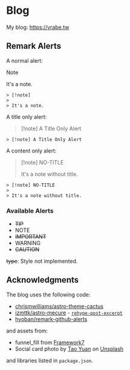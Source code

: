 # Blog

My blog: <https://vrabe.tw>

## Remark Alerts

A normal alert:

> [!note]
>
> It's a note.

```
> [!note]
>
> It's a note.
```

A title only alert:

> [!note] A Title Only Alert

```
> [!note] A Title Only Alert
```

A content only alert:

> [!note] NO-TITLE
>
> It's a note without title.

```
> [!note] NO-TITLE
>
> It's a note without title.
```

### Available Alerts

- ~~TIP~~
- NOTE
- ~~IMPORTANT~~
- WARNING
- ~~CAUTION~~

~~type~~: Style not implemented.

## Acknowledgments

The blog uses the following code:

- [chrismwilliams/astro-theme-cactus](https://github.com/chrismwilliams/astro-theme-cactus)
- [izmttk/astro-mecure](https://github.com/izmttk/astro-mecure) - [`rehype-post-excerpt`](https://github.com/izmttk/astro-mecure/blob/main/plugins/rehype/rehype-post-excerpt.ts)
- [hyoban/remark-github-alerts](https://github.com/hyoban/remark-github-alerts)

and assets from:

- funnel_fill from [Framework7](https://framework7.io/icons/)
- Social card photo by [Tao Yuan](https://unsplash.com/@peek_a_boo_who) on [Unsplash](https://unsplash.com/photos/a-computer-monitor-and-keyboard-Ecr9tGTuBio)

and libraries listed in `package.json`.
